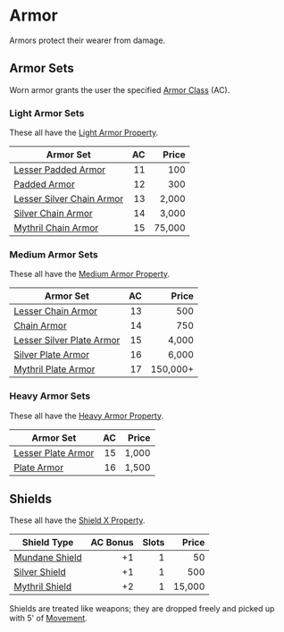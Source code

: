 # Armor

Armors protect their wearer from damage.

## Armor Sets

Worn armor grants the user the specified [Armor Class](../Player%20Characters/Derived%20Statistics/Armor%20Class.md) (AC).

### Light Armor Sets

These all have the [Light Armor Property](Individual%20Item%20Cards/Armors/Armor%20Properties/Light%20Armor%20Property.md).

| Armor Set                                                                                                 |  AC |  Price |
| --------------------------------------------------------------------------------------------------------- | --: | -----: |
| [Lesser Padded Armor](Individual%20Item%20Cards/Armors/Mundane%20Armors/Padded%20Armor.md)                |  11 |    100 |
| [Padded Armor](Individual%20Item%20Cards/Armors/Mundane%20Armors/Padded%20Armor.md)                       |  12 |    300 |
| [Lesser Silver Chain Armor](Individual%20Item%20Cards/Armors/Silvered%20Armors/Silver%20Chain%20Armor.md) |  13 |  2,000 |
| [Silver Chain Armor](Individual%20Item%20Cards/Armors/Silvered%20Armors/Silver%20Chain%20Armor.md)        |  14 |  3,000 |
| [Mythril Chain Armor](Individual%20Item%20Cards/Armors/Mythril%20Armors/Mythril%20Chain%20Armor.md)       |  15 | 75,000 |

### Medium Armor Sets

These all have the [Medium Armor Property](Individual%20Item%20Cards/Armors/Armor%20Properties/Medium%20Armor%20Property.md).

| Armor Set                                                                                                 |  AC |    Price |
| --------------------------------------------------------------------------------------------------------- | --: | -------: |
| [Lesser Chain Armor](Individual%20Item%20Cards/Armors/Mundane%20Armors/Chain%20Armor.md)                  |  13 |      500 |
| [Chain Armor](Individual%20Item%20Cards/Armors/Mundane%20Armors/Chain%20Armor.md)                         |  14 |      750 |
| [Lesser Silver Plate Armor](Individual%20Item%20Cards/Armors/Silvered%20Armors/Silver%20Plate%20Armor.md) |  15 |    4,000 |
| [Silver Plate Armor](Individual%20Item%20Cards/Armors/Silvered%20Armors/Silver%20Plate%20Armor.md)        |  16 |    6,000 |
| [Mythril Plate Armor](Individual%20Item%20Cards/Armors/Mythril%20Armors/Mythril%20Plate%20Armor.md)       |  17 | 150,000+ |

### Heavy Armor Sets

These all have the [Heavy Armor Property](Individual%20Item%20Cards/Armors/Armor%20Properties/Heavy%20Armor%20Property.md).

| Armor Set                                                                                |  AC | Price |
| ---------------------------------------------------------------------------------------- | --: | ----: |
| [Lesser Plate Armor](Individual%20Item%20Cards/Armors/Mundane%20Armors/Plate%20Armor.md) |  15 | 1,000 |
| [Plate Armor](Individual%20Item%20Cards/Armors/Mundane%20Armors/Plate%20Armor.md)        |  16 | 1,500 |

## Shields

These all have the [Shield X Property](Individual%20Item%20Cards/Armors/Armor%20Properties/Shield%20X%20Property.md).

| Shield Type                                                                             | AC Bonus | Slots |  Price |
| --------------------------------------------------------------------------------------- | -------: | ----: | -----: |
| [Mundane Shield](Individual%20Item%20Cards/Armors/Mundane%20Armors/Mundane%20Shield.md) |       +1 |     1 |     50 |
| [Silver Shield](Individual%20Item%20Cards/Armors/Silvered%20Armors/Silver%20Shield.md)  |       +1 |     1 |    500 |
| [Mythril Shield](Individual%20Item%20Cards/Armors/Mythril%20Armors/Mythril%20Shield.md) |       +2 |     1 | 15,000 |

Shields are treated like weapons; they are dropped freely and picked up with 5' of [Movement](../../Game%20Procedures/Movement.md).

